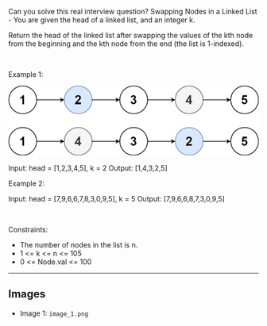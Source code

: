 Can you solve this real interview question? Swapping Nodes in a Linked List - You are given the head of a linked list, and an integer k.

Return the head of the linked list after swapping the values of the kth node from the beginning and the kth node from the end (the list is 1-indexed).

 

Example 1:

![Example 1](./image_1.png)


Input: head = [1,2,3,4,5], k = 2
Output: [1,4,3,2,5]


Example 2:


Input: head = [7,9,6,6,7,8,3,0,9,5], k = 5
Output: [7,9,6,6,8,7,3,0,9,5]


 

Constraints:

 * The number of nodes in the list is n.
 * 1 <= k <= n <= 105
 * 0 <= Node.val <= 100

---

## Images

- Image 1: `image_1.png`
